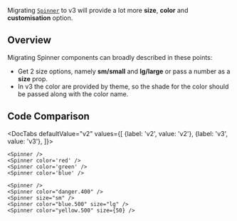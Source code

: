 


Migrating [`Spinner`](spinner.md) to v3 will provide a lot more **size**, **color** and **customisation** option.

## Overview

Migrating Spinner components can broadly described in these points:

- Get 2 size options, namely **sm/small** and **lg/large** or pass a number as a **size** prop.
- In v3 the color are provided by theme, so the shade for the color should be passed along with the color name.

## Code Comparison

<DocTabs
defaultValue="v2"
values={[
{label: 'v2', value: 'v2'},
{label: 'v3', value: 'v3'},
]}>
<DocTabItem value="v2">

```tsx
<Spinner />
<Spinner color='red' />
<Spinner color='green' />
<Spinner color='blue' />
```

</DocTabItem>
<DocTabItem value="v3">

```tsx
<Spinner />
<Spinner color="danger.400" />
<Spinner size="sm" />
<Spinner color="blue.500" size="lg" />
<Spinner color="yellow.500" size={50} />
```

</DocTabItem>
</DocTabs>
